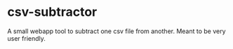 # csv-subtractor
A small webapp tool to subtract one csv file from another. Meant to be very user friendly.
